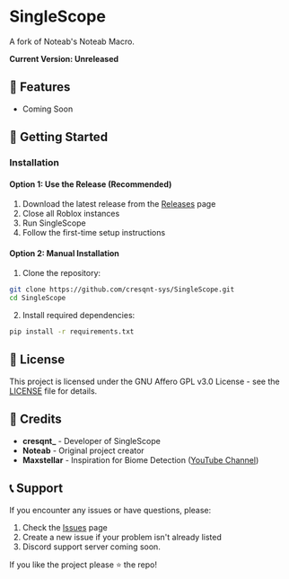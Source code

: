 # SingleScope

A fork of Noteab's Noteab Macro.

**Current Version: Unreleased**

## 🌟 Features

- Coming Soon


## 🚀 Getting Started


### Installation

#### Option 1: Use the Release (Recommended)
1. Download the latest release from the [Releases](https://github.com/cresqnt-sys/SingleScope/releases) page
2. Close all Roblox instances
3. Run SingleScope
4. Follow the first-time setup instructions

#### Option 2: Manual Installation
1. Clone the repository:
```bash
git clone https://github.com/cresqnt-sys/SingleScope.git
cd SingleScope
```

2. Install required dependencies:
```bash
pip install -r requirements.txt
```



## 📝 License

This project is licensed under the GNU Affero GPL v3.0 License - see the [LICENSE](LICENSE) file for details.

## 🙏 Credits

- **cresqnt_** - Developer of SingleScope
- **Noteab** - Original project creator
- **Maxstellar** - Inspiration for Biome Detection ([YouTube Channel](https://www.youtube.com/@maxstellar_))

## 📞 Support

If you encounter any issues or have questions, please:
1. Check the [Issues](https://github.com/cresqnt-sys/SingleScope/issues) page
2. Create a new issue if your problem isn't already listed
3. Discord support server coming soon.

If you like the project please ⭐ the repo!
